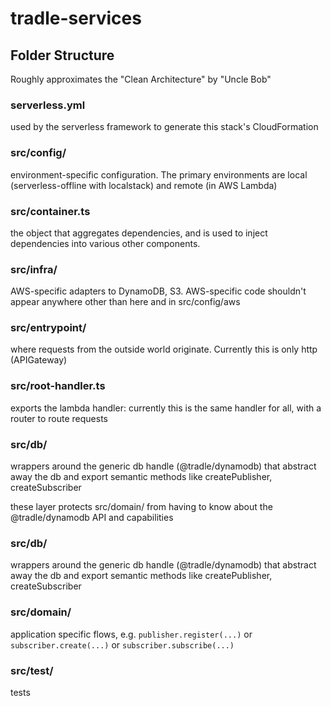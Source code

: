 # tradle-services

## Folder Structure

Roughly approximates the "Clean Architecture" by "Uncle Bob"

### serverless.yml

used by the serverless framework to generate this stack's CloudFormation

### src/config/

environment-specific configuration. The primary environments are local (serverless-offline with localstack) and remote (in AWS Lambda)

### src/container.ts

the object that aggregates dependencies, and is used to inject dependencies into various other components.

### src/infra/

AWS-specific adapters to DynamoDB, S3. AWS-specific code shouldn't appear anywhere other than here and in src/config/aws

### src/entrypoint/

where requests from the outside world originate. Currently this is only http (APIGateway)

### src/root-handler.ts

exports the lambda handler: currently this is the same handler for all, with a router to route requests

### src/db/

wrappers around the generic db handle (@tradle/dynamodb) that abstract away the db and export semantic methods like createPublisher, createSubscriber

these layer protects src/domain/ from having to know about the @tradle/dynamodb API and capabilities

### src/db/

wrappers around the generic db handle (@tradle/dynamodb) that abstract away the db and export semantic methods like createPublisher, createSubscriber

### src/domain/

application specific flows, e.g. `publisher.register(...)` or `subscriber.create(...)` or `subscriber.subscribe(...)`

### src/test/

tests
